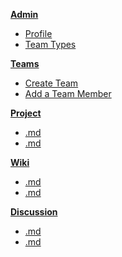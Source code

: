 **[Admin](TeamAdmin.md)**
  * [Profile](TeamProfileAdmin.md)
  * [Team Types](TeamTypeAdmin.md)

**[Teams](TeamManual.md)**
  * [Create Team](NewTeam.md)
  * [Add a Team Member](AddTeamMember.md)

**[Project](ProjectManual.md)**
  * [.md](.md)
  * [.md](.md)

**[Wiki](WikiManual.md)**
  * [.md](.md)
  * [.md](.md)

**[Discussion](DiscussionManual.md)**
  * [.md](.md)
  * [.md](.md)